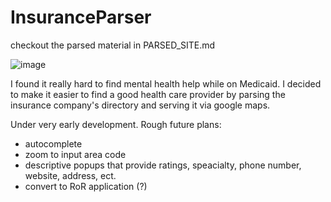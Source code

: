 # InsuranceParser

checkout the parsed material in PARSED_SITE.md

![image](https://user-images.githubusercontent.com/20687907/170400479-3d855384-e40c-4887-8c70-b44a2a577f69.png)


I found it really hard to find mental health help while on Medicaid. I decided to make it easier to find a good health care provider by parsing the insurance company's directory and serving it via google maps. 

Under very early development. Rough future plans:
* autocomplete
* zoom to input area code
* descriptive popups that provide ratings, speacialty, phone number, website, address, ect.
* convert to RoR application (?)
